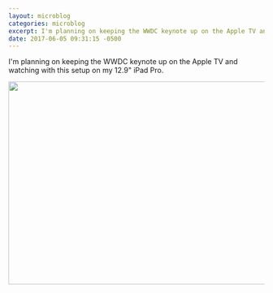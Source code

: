 ```yaml
---
layout: microblog
categories: microblog
excerpt: I'm planning on keeping the WWDC keynote up on the Apple TV and watching with this setup on my 12.9" iPad Pro.
date: 2017-06-05 09:31:15 -0500
---
```


I'm planning on keeping the WWDC keynote up on the Apple TV and watching with this setup on my 12.9" iPad Pro. 

<img src="http://craigmcclellan.com/assets/img/WWDC-Setup.jpg" width="553" height="400">